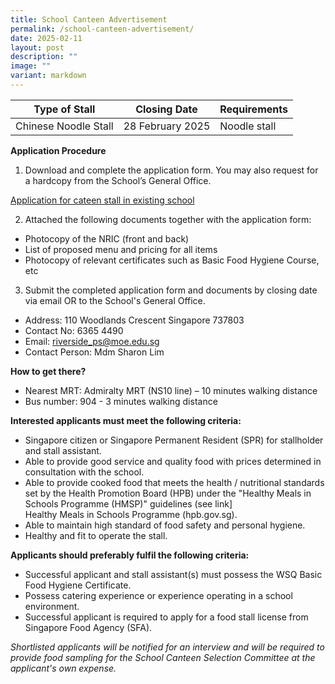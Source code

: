 ```yaml
---
title: School Canteen Advertisement
permalink: /school-canteen-advertisement/
date: 2025-02-11
layout: post
description: ""
image: ""
variant: markdown
---
```

| Type of Stall | Closing Date | Requirements |
| -------- | -------- | -------- |
| Chinese Noodle Stall | 28 February 2025 | Noodle stall|

**Application Procedure**

1. Download and complete the application form. You may also request for a hardcopy from the School’s General Office.

[Application for cateen stall in existing school](/files/application%20for%20canteen%20stall%20in%20existing%20school.pdf)

2. Attached the following documents together with the application form:
* Photocopy of the NRIC (front and back)
* List of proposed menu and pricing for all items
* Photocopy of relevant certificates such as Basic Food Hygiene Course, etc

3. Submit the completed application form and documents by closing date via email OR to the School's General Office.

* Address: 110 Woodlands Crescent Singapore 737803 
* Contact No: 6365 4490
* Email: riverside_ps@moe.edu.sg
* Contact Person: Mdm Sharon Lim

**How to get there?**
* Nearest MRT: Admiralty MRT (NS10 line) – 10 minutes walking distance
* Bus number: 904 - 3 minutes walking distance

**Interested applicants must meet the following criteria:**
* Singapore citizen or Singapore Permanent Resident (SPR) for stallholder and stall assistant.
* Able to provide good service and quality food with prices determined in consultation with the school.
* Able to provide cooked food that meets the health / nutritional standards set by the Health Promotion Board (HPB) under the "Healthy Meals in Schools Programme (HMSP)" guidelines (see link]  
Healthy Meals in Schools Programme (hpb.gov.sg).
* Able to maintain high standard of food safety and personal hygiene.
* Healthy and fit to operate the stall.


**Applicants should preferably fulfil the following criteria:**
* Successful applicant and stall assistant(s) must possess the WSQ Basic Food Hygiene Certificate.
* Possess catering experience or experience operating in a school environment.
* Successful applicant is required to apply for a food stall license from Singapore Food Agency (SFA).


*Shortlisted applicants will be notified for an interview and will be required to provide food sampling for the School Canteen Selection Committee at the applicant's own expense.*
